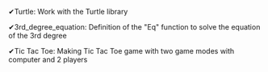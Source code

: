 ✔Turtle: Work with the Turtle library

✔3rd_degree_equation: Definition of the "Eq" function to solve the equation of the 3rd degree

✔Tic Tac Toe: Making Tic Tac Toe game with two game modes with computer and 2 players
